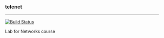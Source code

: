 ### telenet
---

[![Build Status](http://jk.dynadan.ru:50506/job/telenet/badge/icon)](http://jk.dynadan.ru:50506/job/telenet/)

Lab for Networks course
